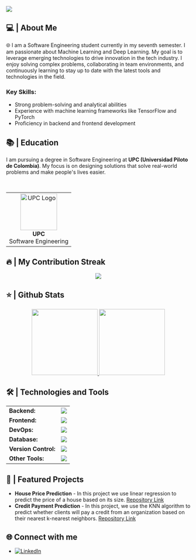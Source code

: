<img src="https://readme-typing-svg.herokuapp.com/?font=Roboto&weight=900&size=40=true&vCenter=true&width=500&height=70&duration=4000&color=0078D7&lines=Hi+There!+👋;+I'm+Nicolás+Moreno+Ramírez!;Welcome+to+my+Profile!"/>

<h2>💻 | About Me</h2>
<p>🌐 I am a Software Engineering student currently in my seventh semester. I am passionate about Machine Learning and Deep Learning. My goal is to leverage emerging technologies to drive innovation in the tech industry. I enjoy solving complex problems, collaborating in team environments, and continuously learning to stay up to date with the latest tools and technologies in the field.</p>

<h3>Key Skills:</h3>
<ul>
  <li>Strong problem-solving and analytical abilities</li>
  <li>Experience with machine learning frameworks like TensorFlow and PyTorch</li>
  <li>Proficiency in backend and frontend development</li>
</ul>

<h2>📚 | Education</h2>
<p>I am pursuing a degree in Software Engineering at <strong>UPC (Universidad Piloto de Colombia)</strong>. My focus is on designing solutions that solve real-world problems and make people's lives easier.</p>
<br>

<div align="center">
  <table style="margin-left: auto; margin-right: auto;">
    <tr>
      <td align="center">
        <img src="https://www.unipiloto.edu.co/wp-content/uploads/2013/11/UnipilotoVertical.jpg" height="100" alt="UPC Logo"/><br>
        <strong>UPC</strong><br>Software Engineering<br>
      </td>
    </tr>
  </table>
</div>

<h2>🔥 | My Contribution Streak</h2>
<p align="center">
  <a href="https://github.com/Nicolas041020/github-readme-streak-stats">
    <img src="https://github-readme-streak-stats.herokuapp.com/?user=Nicolas041020&theme=highcontrast"/>
  </a>
</p>

<h2>⭐ | Github Stats</h2>
<div align="center">
  <a href="https://github.com/Nicolas041020">
    <img height="180em" src="https://github-readme-stats.vercel.app/api?username=Nicolas041020&show_icons=true&theme=radical&include_all_commits=true&count_private=true"/>
    <img height="180em" src="https://github-readme-stats.vercel.app/api/top-langs/?username=Nicolas041020&layout=compact&langs_count=7&theme=radical"/>
  </a>
</div>

<h2>🛠️ | Technologies and Tools</h2>
<table>
  <tr>
    <td><strong>Backend:</strong></td>
    <td><img src="https://skillicons.dev/icons?i=python,java,spring"/></td>
  </tr>
  <tr>
    <td><strong>Frontend:</strong></td>
    <td><img src="https://skillicons.dev/icons?i=html,css,js"/></td>
  </tr>
  <tr>
    <td><strong>DevOps:</strong></td>
    <td><img src="https://skillicons.dev/icons?i=aws,azure"/></td>
  </tr>
  <tr>
    <td><strong>Database:</strong></td>
    <td><img src="https://skillicons.dev/icons?i=mysql,postgresql"/></td>
  </tr>
  <tr>
    <td><strong>Version Control:</strong></td>
    <td><img src="https://skillicons.dev/icons?i=github"/></td>
  </tr>
  <tr>
    <td><strong>Other Tools:</strong></td>
    <td><img src="https://skillicons.dev/icons?i=linux"/></td>
  </tr>
</table>

<h2>🚀 | Featured Projects</h2>
<ul>
  <li>
    <strong>House Price Prediction</strong> - In this project we use linear regression to predict the price of a house based on its size.
    <a href="https://github.com/Nicolas041020/House-s-Price-Prediction-">Repository Link</a>
  </li>
  <li>
    <strong>Credit Payment Prediction</strong> - In this project, we use the KNN algorithm to predict whether clients will pay a credit from an organization based on their nearest k-nearest neighbors.
    <a href="https://github.com/Nicolas041020/Credit-payment-prediction">Repository Link</a>
  </li>
</ul>

<section id="contact">
  <h2>🌐 Connect with me</h2>
  <ul>
    <li>
      <a href="https://www.linkedin.com/in/nicolas-moreno-b549a1207/" target="_blank">
        <img src="https://img.shields.io/badge/LinkedIn-Profile-blue?logo=linkedin&logoColor=white" alt="LinkedIn">
      </a>
    </li>
  </ul>
</section>

